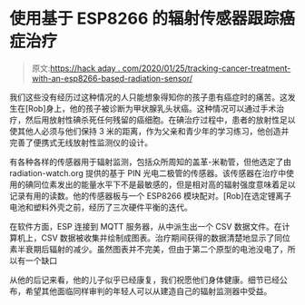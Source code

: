# 使用基于 ESP8266 的辐射传感器跟踪癌症治疗

> 原文:[https://hack aday . com/2020/01/25/tracking-cancer-treatment-with-an-esp8266-based-radiation-sensor/](https://hackaday.com/2020/01/25/tracking-cancer-treatment-with-an-esp8266-based-radiation-sensor/)

我们这些没有经历过这种情况的人只能想象得知你的孩子患有癌症时的痛苦。这发生在[Rob]身上，他的孩子被诊断为甲状腺乳头状癌。这种情况可以通过手术治疗，然后用放射性碘杀死任何残留的癌细胞。在碘治疗过程中，患者的放射性足以使其他人必须与他们保持 3 米的距离，作为父亲和青少年的学习练习，他创造并完善了便携式无线放射性监测仪的设计。

有各种各样的传感器用于辐射监测，包括众所周知的盖革-米勒管，但他选定了由 radiation-watch.org 提供的基于 PIN 光电二极管的传感器。该传感器在治疗中使用的碘同位素发出的能量水平下不是最敏感的，但是相对高的辐射强度意味着足以记录有用的读数。他的传感器板与一个 ESP8266 模块配对。[Rob]在选定锂离子电池和塑料外壳之前，经历了三次硬件平衡的迭代。

在软件方面，ESP 连接到 MQTT 服务器，从中派生出一个 CSV 数据文件。在计算机上，CSV 数据被收集并绘制成图表。治疗期间获得的数据清楚地显示了同位素半衰期后辐射的减少。虽然图表并不完美，但由于第二个原型的电池没电了，所以有一个缺口

从他的后记来看，他的儿子似乎已经康复，我们祝愿他们身体健康。细节已经公布，希望其他面临同样审判的年轻人可以从建造自己的辐射监测器中受益。
